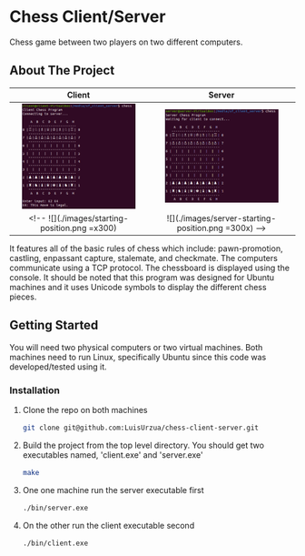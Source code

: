 # Chess Client/Server
Chess game between two players on two different computers.

<!-- ABOUT THE PROJECT -->
## About The Project

Client                     |  Server
:-------------------------:|:-------------------------:
<img src="./images/starting-position.png" alt="drawing" width="200" />  |  <img src="./images/server-starting-position.png" alt="drawing" width="200" />
<!-- ![](./images/starting-position.png =x300)  |  ![](./images/server-starting-position.png =300x) -->

<!-- <img src="images/starting-position.png" width="300"><img src="images/server-starting-position.png" width="300"> -->


It features all of the basic rules of chess which include: pawn-promotion, castling, enpassant capture, stalemate, and checkmate. The computers communicate using a TCP protocol. The chessboard is displayed using the console. It should be noted that this program was designed for Ubuntu machines and it uses Unicode symbols to display the different chess pieces.

<!-- GETTING STARTED -->
## Getting Started
You will need two physical computers or two virtual machines. Both machines need to run Linux, specifically Ubuntu since this code was developed/tested using it.

### Installation
1. Clone the repo on both machines
   ```sh
   git clone git@github.com:LuisUrzua/chess-client-server.git
   ```
2. Build the project from the top level directory. You should get two executables named, 'client.exe' and 'server.exe'
   ```sh
   make
   ```
3. One one machine run the server executable first
   ```sh
   ./bin/server.exe
   ```
4. On the other run the client executable second
   ```sh
   ./bin/client.exe
   ```

